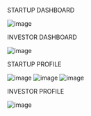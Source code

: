 STARTUP DASHBOARD

![image](https://github.com/user-attachments/assets/6573612a-8e2a-44f0-bfea-a269cfa5e7d1)

INVESTOR DASHBOARD

![image](https://github.com/user-attachments/assets/d58287f3-a202-4fdf-b07b-70003e2ef9a7)


STARTUP PROFILE 

![image](https://github.com/user-attachments/assets/e3d4f659-40cb-4c10-8ff5-7f5620665fd0)
![image](https://github.com/user-attachments/assets/a73c9666-41a3-4681-bfd7-faaf51382f8c)
![image](https://github.com/user-attachments/assets/2d8ab6ee-ff41-4c97-b3ed-208ffc5f638b)

INVESTOR PROFILE 

![image](https://github.com/user-attachments/assets/be486701-61e2-4fd6-b565-321cb71d56a7)
